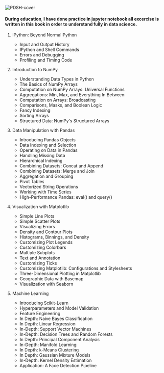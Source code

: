 

![PDSH-cover](https://user-images.githubusercontent.com/95676591/174273084-f25872cc-06ec-4cf7-a312-a827cd0572ba.png)



####  During education, I have done practice in jupyter notebook all excercise is written in this book in order to understand fully in data science. 


1. IPython: Beyond Normal Python

    
  
    * Input and Output History
    * IPython and Shell Commands
    * Errors and Debugging
    * Profiling and Timing Code
    

2. Introduction to NumPy

    * Understanding Data Types in Python
    * The Basics of NumPy Arrays
    * Computation on NumPy Arrays: Universal Functions
    * Aggregations: Min, Max, and Everything In Between
    * Computation on Arrays: Broadcasting
    * Comparisons, Masks, and Boolean Logic
    * Fancy Indexing
    * Sorting Arrays
    * Structured Data: NumPy's Structured Arrays

3. Data Manipulation with Pandas

    * Introducing Pandas Objects
    * Data Indexing and Selection
    * Operating on Data in Pandas
    * Handling Missing Data
    * Hierarchical Indexing
    * Combining Datasets: Concat and Append
    * Combining Datasets: Merge and Join
    * Aggregation and Grouping
    * Pivot Tables
    * Vectorized String Operations
    * Working with Time Series
    * High-Performance Pandas: eval() and query()
    

4. Visualization with Matplotlib

    * Simple Line Plots
    * Simple Scatter Plots
    * Visualizing Errors
    * Density and Contour Plots
    * Histograms, Binnings, and Density
    * Customizing Plot Legends
    * Customizing Colorbars
    * Multiple Subplots
    * Text and Annotation
    * Customizing Ticks
    * Customizing Matplotlib: Configurations and Stylesheets
    * Three-Dimensional Plotting in Matplotlib
    * Geographic Data with Basemap
   * Visualization with Seaborn
 

5. Machine Learning

   
    * Introducing Scikit-Learn
    * Hyperparameters and Model Validation
    * Feature Engineering
    * In Depth: Naive Bayes Classification
    * In Depth: Linear Regression
    * In-Depth: Support Vector Machines
    * In-Depth: Decision Trees and Random Forests
    * In Depth: Principal Component Analysis
    * In-Depth: Manifold Learning
    * In Depth: k-Means Clustering
    * In Depth: Gaussian Mixture Models
    * In-Depth: Kernel Density Estimation
    * Application: A Face Detection Pipeline
  
 
